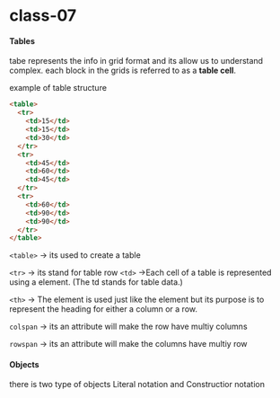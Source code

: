 # class-07

#### Tables

tabe represents the info in grid format and its allow us to understand complex.
each block in the grids is referred to as a **table cell**.

example of table structure

```html
<table>
  <tr>
    <td>15</td>
    <td>15</td>
    <td>30</td>
  </tr>
  <tr>
    <td>45</td>
    <td>60</td>
    <td>45</td>
  </tr>
  <tr>
    <td>60</td>
    <td>90</td>
    <td>90</td>
  </tr>
</table>
```

`<table>` -> its used to create a table

`<tr>` -> its stand for table row
`<td>` ->Each cell of a table is
represented using a <td>
element. (The td stands for
table data.)

`<th>` -> The <th> element is used just like the <td> element but its
purpose is to represent the heading for either a column or
a row.

`colspan` -> its an attribute will make the row have multiy columns

`rowspan` -> its an attribute will make the columns have multiy row

#### Objects 

there is two type of objects Literal notation and Constructior notation


